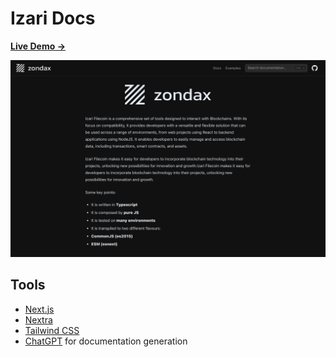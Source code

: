 # Izari Docs

[**Live Demo →**](https://izari-docs-phi.vercel.app/)

[![](.github/izari-screenshot.png)](blob:https://vercel.com/85d77b6a-51a6-4237-be49-08ac08d83831)

## Tools

- [Next.js](https://nextjs.org)
- [Nextra](https://nextra.site/)
- [Tailwind CSS](https://tailwindcss.com/)
- [ChatGPT](https://chat.openai.com/chat) for documentation generation

